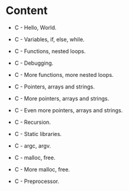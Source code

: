 # Content

- C - Hello, World.

- C - Variables, if, else, while.

- C - Functions, nested loops.

- C - Debugging.

- C - More functions, more nested loops.

- C - Pointers, arrays and strings.

- C - More pointers, arrays and strings.

- C - Even more pointers, arrays and strings.

- C - Recursion.

- C - Static libraries.

- C - argc, argv.

- C - malloc, free.

- C - More malloc, free.

- C - Preprocessor.